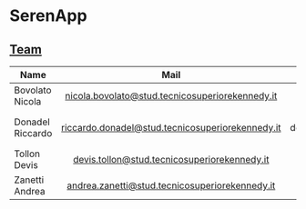 # SerenApp

## [Team](https://docs.google.com/document/d/1PIiooq4olXAzw3z6jHwnzAVe7gnTTyST/edit?usp=sharing&ouid=116430372495381648588&rtpof=true&sd=true)

| Name                  | Mail                                              | Role                      | Github account                                        |
| --------------------- |:-------------------------------------------------:| -------------------------:|  ----------------------------------------------------:|
| Bovolato Nicola       | nicola.bovolato@stud.tecnicosuperiorekennedy.it   | Solution architect        | [nicola-bovolato](https://github.com/nicola-bovolato) |
| Donadel Riccardo      | riccardo.donadel@stud.tecnicosuperiorekennedy.it  | Cloud deployment engineer | [DemonDonny3](https://github.com/DemonDonny3)         |
| Tollon Devis          | devis.tollon@stud.tecnicosuperiorekennedy.it      | Cloud developer           | [devistollon](https://github.com/devistollon)         |
| Zanetti Andrea        | andrea.zanetti@stud.tecnicosuperiorekennedy.it    | Cloud developer           | [andreazanetti92](https://github.com/andreazanetti92) |
